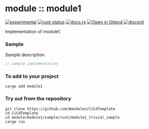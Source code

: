 <!-- {{# generate.module_header{} #}} -->

# module :: module1
[![experimental](https://raster.shields.io/static/v1?label=stability&message=experimental&color=orange&logoColor=eee)](https://github.com/emersion/stability-badges#experimental) [![rust-status](https://github.com/Wandalen/CiCdTemplate/actions/workflows/ModuleDataTypePush.yml/badge.svg)](https://github.com/Wandalen/CiCdTemplate/actions/workflows/ModuleDataTypePush.yml) [![docs.rs](https://img.shields.io/docsrs/module1?color=e3e8f0&logo=docs.rs)](https://docs.rs/module1) [![Open in Gitpod](https://raster.shields.io/static/v1?label=try&message=online&color=eee&logo=gitpod&logoColor=eee)](https://gitpod.io/#RUN_PATH=.,SAMPLE_FILE=sample%2Frust%2Fmodule1_trivial_sample%2Fsrc%2Fmain.rs,RUN_POSTFIX=--example%20module1_trivial_sample/https://github.com/Wandalen/CiCdTemplate) [![discord](https://img.shields.io/discord/872391416519737405?color=eee&logo=discord&logoColor=eee&label=ask)](https://discord.gg/m3YfbXpUUY)

Implementation of module1.

### Sample

Sample description.

<!-- {{# generate.module_sample{} #}} -->

```rust
// sample implementation
```

### To add to your project

``` shell
cargo add module1
```

### Try out from the repository

``` shell test
git clone https://github.com/Wandalen/CiCdTemplate
cd CiCdTemplate
cd module/module1/sample/rust/module1_trivial_sample
cargo run
```

